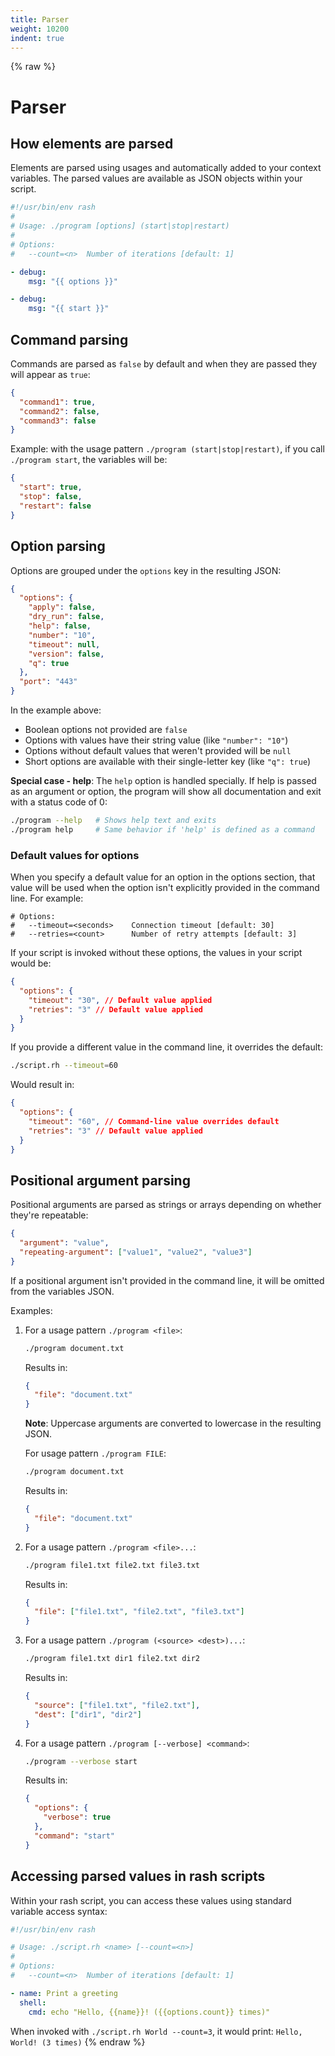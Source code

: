 ```yaml
---
title: Parser
weight: 10200
indent: true
---
```


{% raw %}
# Parser

## How elements are parsed

Elements are parsed using usages and automatically added to your context variables. The parsed values are available as JSON objects within your script.

```yaml
#!/usr/bin/env rash
#
# Usage: ./program [options] (start|stop|restart)
#
# Options:
#   --count=<n>  Number of iterations [default: 1]

- debug:
    msg: "{{ options }}"

- debug:
    msg: "{{ start }}"
```

## Command parsing

Commands are parsed as `false` by default and when they are passed they will appear as `true`:

```json
{
  "command1": true,
  "command2": false,
  "command3": false
}
```

Example: with the usage pattern `./program (start|stop|restart)`, if you call `./program start`, the variables will be:

```json
{
  "start": true,
  "stop": false,
  "restart": false
}
```

## Option parsing

Options are grouped under the `options` key in the resulting JSON:

```json
{
  "options": {
    "apply": false,
    "dry_run": false,
    "help": false,
    "number": "10",
    "timeout": null,
    "version": false,
    "q": true
  },
  "port": "443"
}
```

In the example above:

- Boolean options not provided are `false`
- Options with values have their string value (like `"number": "10"`)
- Options without default values that weren't provided will be `null`
- Short options are available with their single-letter key (like `"q": true`)

**Special case - help**: The `help` option is handled specially. If help is passed as an argument or option, the program
will show all documentation and exit with a status code of 0:

```bash
./program --help   # Shows help text and exits
./program help     # Same behavior if 'help' is defined as a command
```

### Default values for options

When you specify a default value for an option in the options section, that value will be used when the option isn't explicitly provided in the command line. For example:

```
# Options:
#   --timeout=<seconds>    Connection timeout [default: 30]
#   --retries=<count>      Number of retry attempts [default: 3]
```

If your script is invoked without these options, the values in your script would be:

```json
{
  "options": {
    "timeout": "30", // Default value applied
    "retries": "3" // Default value applied
  }
}
```

If you provide a different value in the command line, it overrides the default:

```bash
./script.rh --timeout=60
```

Would result in:

```json
{
  "options": {
    "timeout": "60", // Command-line value overrides default
    "retries": "3" // Default value applied
  }
}
```

## Positional argument parsing

Positional arguments are parsed as strings or arrays depending on whether they're repeatable:

```json
{
  "argument": "value",
  "repeating-argument": ["value1", "value2", "value3"]
}
```

If a positional argument isn't provided in the command line, it will be omitted from the variables JSON.

Examples:

1. For a usage pattern `./program <file>`:

   ```bash
   ./program document.txt
   ```

   Results in:

   ```json
   {
     "file": "document.txt"
   }
   ```

   **Note**: Uppercase arguments are converted to lowercase in the resulting JSON.

   For usage pattern `./program FILE`:

   ```bash
   ./program document.txt
   ```

   Results in:

   ```json
   {
     "file": "document.txt"
   }
   ```

2. For a usage pattern `./program <file>...`:

   ```bash
   ./program file1.txt file2.txt file3.txt
   ```

   Results in:

   ```json
   {
     "file": ["file1.txt", "file2.txt", "file3.txt"]
   }
   ```

3. For a usage pattern `./program (<source> <dest>)...`:

   ```bash
   ./program file1.txt dir1 file2.txt dir2
   ```

   Results in:

   ```json
   {
     "source": ["file1.txt", "file2.txt"],
     "dest": ["dir1", "dir2"]
   }
   ```

4. For a usage pattern `./program [--verbose] <command>`:
   ```bash
   ./program --verbose start
   ```
   Results in:
   ```json
   {
     "options": {
       "verbose": true
     },
     "command": "start"
   }
   ```

## Accessing parsed values in rash scripts

Within your rash script, you can access these values using standard variable access syntax:

```yaml
#!/usr/bin/env rash

# Usage: ./script.rh <name> [--count=<n>]
#
# Options:
#   --count=<n>  Number of iterations [default: 1]

- name: Print a greeting
  shell:
    cmd: echo "Hello, {{name}}! ({{options.count}} times)"
```

When invoked with `./script.rh World --count=3`, it would print: `Hello, World! (3 times)`
{% endraw %}